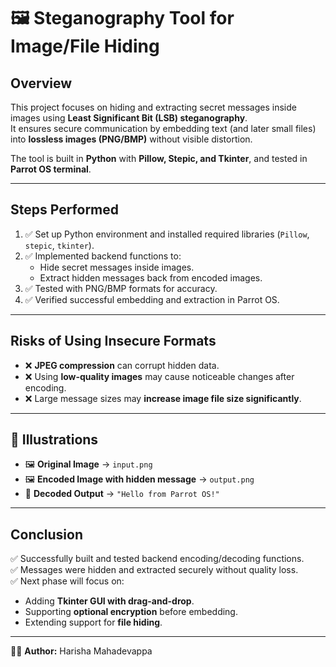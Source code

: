 # 🖼️ Steganography Tool for Image/File Hiding  

## Overview  
This project focuses on hiding and extracting secret messages inside images using **Least Significant Bit (LSB) steganography**.  
It ensures secure communication by embedding text (and later small files) into **lossless images (PNG/BMP)** without visible distortion.  

The tool is built in **Python** with **Pillow, Stepic, and Tkinter**, and tested in **Parrot OS terminal**.  

---

## Steps Performed  

1. ✅ Set up Python environment and installed required libraries (`Pillow`, `stepic`, `tkinter`).  
2. ✅ Implemented backend functions to:  
   - Hide secret messages inside images.  
   - Extract hidden messages back from encoded images.  
3. ✅ Tested with PNG/BMP formats for accuracy.  
4. ✅ Verified successful embedding and extraction in Parrot OS.  

---

## Risks of Using Insecure Formats  

- ❌ **JPEG compression** can corrupt hidden data.  
- ❌ Using **low-quality images** may cause noticeable changes after encoding.  
- ❌ Large message sizes may **increase image file size significantly**.  

---

## 📸 Illustrations  

- 🖼️ **Original Image** → `input.png`  
- 🖼️ **Encoded Image with hidden message** → `output.png`  
- 📝 **Decoded Output** → `"Hello from Parrot OS!"`  

---

## Conclusion  

✅ Successfully built and tested backend encoding/decoding functions.  
✅ Messages were hidden and extracted securely without quality loss.  
✅ Next phase will focus on:  
- Adding **Tkinter GUI with drag-and-drop**.  
- Supporting **optional encryption** before embedding.  
- Extending support for **file hiding**.  

---

👨‍💻 **Author:** Harisha Mahadevappa  




